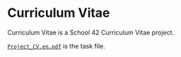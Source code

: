 # Curriculum Vitae

Curriculum Vitae is a School 42 Curriculum Vitae project.

[`Project_CV.en.pdf`](/Project_CV.en.pdf) is the task file.
